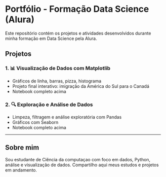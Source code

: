 # Portfólio - Formação Data Science (Alura)

Este repositório contém os projetos e atividades desenvolvidos durante minha formação em Data Science pela Alura.

## Projetos

### 1. 📊 Visualização de Dados com Matplotlib
- Gráficos de linha, barras, pizza, histograma
- Projeto final interativo: imigração da América do Sul para o Canadá
- Notebook completo acima

### 2. 🔍 Exploração e Análise de Dados
- Limpeza, filtragem e análise exploratória com Pandas
- Gráficos com Seaborn
- Notebook completo acima

---

## Sobre mim

Sou estudante de Ciência da computaçao com foco em  dados, Python, análise e visualização de dados. Compartilho aqui meus estudos e projetos em andamento.

